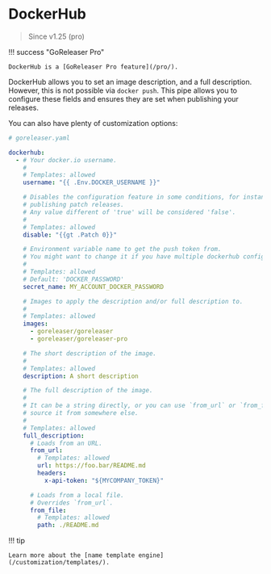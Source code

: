 # DockerHub

> Since v1.25 (pro)

!!! success "GoReleaser Pro"

    DockerHub is a [GoReleaser Pro feature](/pro/).

DockerHub allows you to set an image description, and a full description.
However, this is not possible via `docker push`.
This pipe allows you to configure these fields and ensures they are set when
publishing your releases.

You can also have plenty of customization options:

```yaml
# goreleaser.yaml

dockerhub:
  - # Your docker.io username.
    #
    # Templates: allowed
    username: "{{ .Env.DOCKER_USERNAME }}"

    # Disables the configuration feature in some conditions, for instance, when
    # publishing patch releases.
    # Any value different of 'true' will be considered 'false'.
    #
    # Templates: allowed
    disable: "{{gt .Patch 0}}"

    # Environment variable name to get the push token from.
    # You might want to change it if you have multiple dockerhub configurations.
    #
    # Templates: allowed
    # Default: 'DOCKER_PASSWORD'
    secret_name: MY_ACCOUNT_DOCKER_PASSWORD

    # Images to apply the description and/or full description to.
    #
    # Templates: allowed
    images:
      - goreleaser/goreleaser
      - goreleaser/goreleaser-pro

    # The short description of the image.
    #
    # Templates: allowed
    description: A short description

    # The full description of the image.
    #
    # It can be a string directly, or you can use `from_url` or `from_file` to
    # source it from somewhere else.
    #
    # Templates: allowed
    full_description:
      # Loads from an URL.
      from_url:
        # Templates: allowed
        url: https://foo.bar/README.md
        headers:
          x-api-token: "${MYCOMPANY_TOKEN}"

      # Loads from a local file.
      # Overrides `from_url`.
      from_file:
        # Templates: allowed
        path: ./README.md
```

!!! tip

    Learn more about the [name template engine](/customization/templates/).
